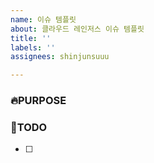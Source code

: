 ```yaml
---
name: 이슈 템플릿
about: 클라우드 레인저스 이슈 템플릿
title: ''
labels: ''
assignees: shinjunsuuu

---
```


### 🔥PURPOSE
> <!-- 해당 이슈의 목적을 작성해주세요 ex) Todo 생성 기능 -->
### 📒TODO
- [ ]
